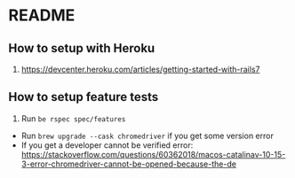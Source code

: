 # README

## How to setup with Heroku

1. https://devcenter.heroku.com/articles/getting-started-with-rails7

## How to setup feature tests

1. Run `be rspec spec/features`

* Run `brew upgrade --cask chromedriver` if you get some version error
* If you get a developer cannot be verified error: https://stackoverflow.com/questions/60362018/macos-catalinav-10-15-3-error-chromedriver-cannot-be-opened-because-the-de
